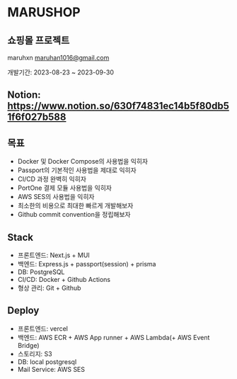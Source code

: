 # MARUSHOP

## 쇼핑몰 프로젝트

maruhxn <maruhan1016@gmail.com>

개발기간: 2023-08-23 ~ 2023-09-30

## Notion: https://www.notion.so/630f74831ec14b5f80db51f6f027b588

## 목표

- Docker 및 Docker Compose의 사용법을 익히자
- Passport의 기본적인 사용법을 제대로 익히자
- CI/CD 과정 완벽히 익히자
- PortOne 결제 모듈 사용법을 익히자
- AWS SES의 사용법을 익히자
- 최소한의 비용으로 최대한 빠르게 개발해보자
- Github commit convention을 정립해보자

## Stack

- 프론트엔드: Next.js + MUI
- 백엔드: Express.js + passport(session) + prisma
- DB: PostgreSQL
- CI/CD: Docker + Github Actions
- 형상 관리: Git + Github

## Deploy

- 프론트엔드: vercel
- 백엔드: AWS ECR + AWS App runner + AWS Lambda(+ AWS Event Bridge)
- 스토리지: S3
- DB: local postgresql
- Mail Service: AWS SES
